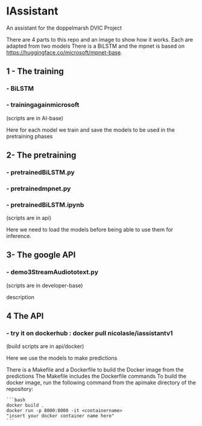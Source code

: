 # IAssistant
An assistant for the doppelmarsh DVIC Project

There are 4 parts to this repo and an image to show how it works. Each are adapted from two models
There is a BiLSTM and the mpnet is based on https://huggingface.co/microsoft/mpnet-base.

## 1 - The training

### - BiLSTM
### - trainingagainmicrosoft
(scripts are in AI-base)

Here for each model we train and save the models to be used in the pretraining phases

## 2- The pretraining
###   - pretrainedBiLSTM.py
###   - pretrainedmpnet.py
###   - pretrainedBiLSTM.ipynb
(scripts are in api)

Here we need to load the models before being able to use them for inference.

## 3- The google API
###   - demo3StreamAudiototext.py
(scripts are in developer-base)

description

## 4 The API
###   - try it on dockerhub : docker pull nicolasle/iassistantv1
(build scripts are in api/docker)

Here we use the models to make predictions 

There is a Makefile and a Dockerfile to build the Docker image from the predictions
The Makefile includes the Dockerfile commands
To build the docker image, run the following command from the apimake directory of the repository:
    
    ```bash
    docker build .
    docker run -p 8000:8000 -it <containername>
    "insert your docker container name here"
    ```